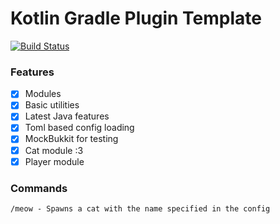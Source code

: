 # Kotlin Gradle Plugin Template

[![Build Status](https://drone.12oclock.dev/api/badges/camdenorrb/KotlinGradlePluginTemplate/status.svg)](https://drone.12oclock.dev/camdenorrb/KotlinGradlePluginTemplate)

### Features
- [x] Modules
- [x] Basic utilities
- [x] Latest Java features
- [x] Toml based config loading
- [x] MockBukkit for testing
- [x] Cat module :3
- [x] Player module

### Commands
```
/meow - Spawns a cat with the name specified in the config
```

